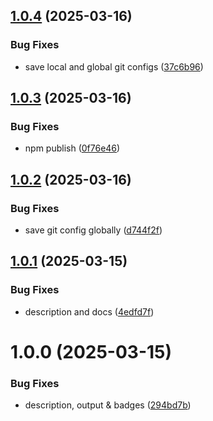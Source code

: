 ## [1.0.4](https://github.com/jamieweavis/gitsu/compare/v1.0.3...v1.0.4) (2025-03-16)


### Bug Fixes

* save local and global git configs ([37c6b96](https://github.com/jamieweavis/gitsu/commit/37c6b960dddc41c180c6f99ec0a3c6e9bfd600fe))

## [1.0.3](https://github.com/jamieweavis/gitsu/compare/v1.0.2...v1.0.3) (2025-03-16)


### Bug Fixes

* npm publish ([0f76e46](https://github.com/jamieweavis/gitsu/commit/0f76e463d8208811b07430a7a499988e67ca6e68))

## [1.0.2](https://github.com/jamieweavis/gitsu/compare/v1.0.1...v1.0.2) (2025-03-16)


### Bug Fixes

* save git config globally ([d744f2f](https://github.com/jamieweavis/gitsu/commit/d744f2ff3c39187531c60d41df3269b8f4bd7d7e))

## [1.0.1](https://github.com/jamieweavis/gitsu/compare/v1.0.0...v1.0.1) (2025-03-15)


### Bug Fixes

* description and docs ([4edfd7f](https://github.com/jamieweavis/gitsu/commit/4edfd7fc3b81dc6965a996226171224849efc4a8))

# 1.0.0 (2025-03-15)


### Bug Fixes

* description, output & badges ([294bd7b](https://github.com/jamieweavis/gitsu/commit/294bd7bcd2fb7355539d76aae09f546ae63927ef))
